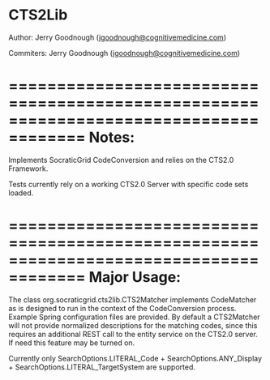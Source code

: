 CTS2Lib
======================================================================================
 
 Author: Jerry Goodnough (jgoodnough@cognitivemedicine.com)
 
 Commiters: Jerry Goodnough (jgoodnough@cognitivemedicine.com)
 
======================================================================================
 Notes:  
======================================================================================
 Implements SocraticGrid CodeConversion and relies on the CTS2.0 Framework.
 
 Tests currently rely on a working CTS2.0 Server with specific code sets loaded.
 
======================================================================================
 Major Usage:
======================================================================================

The class org.socraticgrid.cts2lib.CTS2Matcher implements CodeMatcher as is designed 
to run in the context of the CodeConversion process. Example Spring configuration 
files are provided. By default a CTS2Matcher will not provide normalized descriptions 
for the matching codes, since this requires an additional REST call to the entity 
service on the CTS2.0 server. If need this feature may be turned on.
 
Currently only SearchOptions.LITERAL_Code + SearchOptions.ANY_Display +
SearchOptions.LITERAL_TargetSystem are supported.